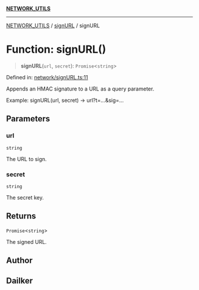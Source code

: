 [**NETWORK_UTILS**](../../README.md)

***

[NETWORK_UTILS](../../README.md) / [signURL](../README.md) / signURL

# Function: signURL()

> **signURL**(`url`, `secret`): `Promise`\<`string`\>

Defined in: [network/signURL.ts:11](https://github.com/dailker/everyutil/blob/26e2bb73429918cf0d08899e9efd90b82a42c92e/src/network/signURL.ts#L11)

Appends an HMAC signature to a URL as a query parameter.

Example: signURL(url, secret) → url?t=...&sig=...

## Parameters

### url

`string`

The URL to sign.

### secret

`string`

The secret key.

## Returns

`Promise`\<`string`\>

The signed URL.

## Author

## Dailker

